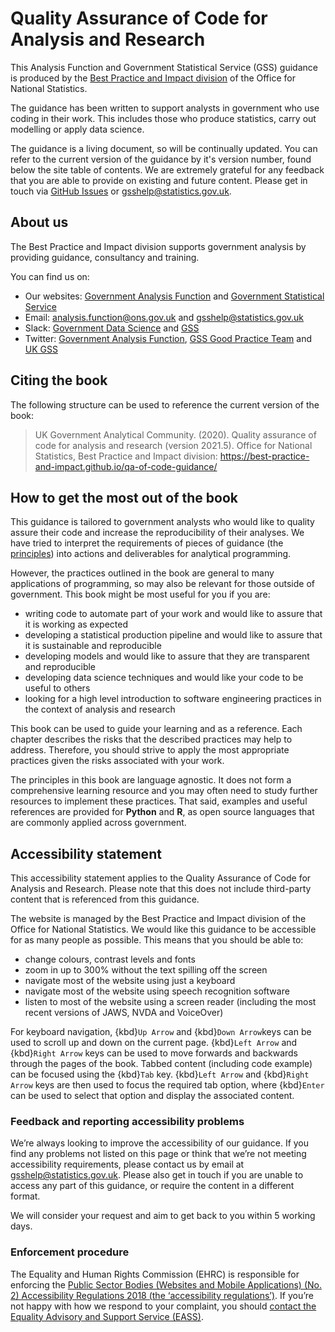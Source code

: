 # Quality Assurance of Code for Analysis and Research

This Analysis Function and Government Statistical Service (GSS) guidance is produced by the [Best Practice and Impact division](https://gss.civilservice.gov.uk/about-us/support-for-the-gss/) of the Office for National Statistics.

The guidance has been written to support analysts in government who use coding in their work. This includes those who produce statistics, carry out modelling or apply data science.

The guidance is a living document, so will be continually updated. You can refer to the current version of the guidance by it's version number, found below the site table of contents. We are extremely grateful for any feedback that you are able to provide on existing and future content. Please get in touch via [GitHub Issues](https://github.com/best-practice-and-impact/qa-of-code-guidance/issues) or [gsshelp@statistics.gov.uk](mailto:gsshelp@statistics.gov.uk).


## About us

The Best Practice and Impact division supports government analysis by providing guidance, consultancy and training.

You can find us on:
- Our websites: [Government Analysis Function](https://www.gov.uk/government/organisations/government-analysis-function) and [Government Statistical Service](https://gss.civilservice.gov.uk/)
- Email: [analysis.function@ons.gov.uk](mailto:analysis.function@ons.gov.uk) and [gsshelp@statistics.gov.uk](mailto:gsshelp@statistics.gov.uk)
- Slack: [Government Data Science](https://govdatascience.slack.com) and [GSS](https://gov-stats-service.slack.com)
- Twitter: [Government Analysis Function](https://twitter.com/gov_analysis),  [GSS Good Practice Team](https://twitter.com/gssgoodpractice) and [UK GSS](https://twitter.com/ukgss)

## Citing the book

The following structure can be used to reference the current version of the book:

> UK Government Analytical Community. (2020). Quality assurance of code for analysis and research (version 2021.5). Office for National Statistics, Best Practice and Impact division: https://best-practice-and-impact.github.io/qa-of-code-guidance/

## How to get the most out of the book

This guidance is tailored to government analysts who would like to quality assure their code and increase the reproducibility of their analyses. We have tried to interpret the requirements of pieces of guidance (the [principles](/principles.md)) into actions and deliverables for analytical programming.

However, the practices outlined in the book are general to many applications of programming, so may also be relevant for those outside of government. This book might be most useful for you if you are:
- writing code to automate part of your work and would like to assure that it is working as expected
- developing a statistical production pipeline and would like to assure that it is sustainable and reproducible
- developing models and would like to assure that they are transparent and reproducible
- developing data science techniques and would like your code to be useful to others
- looking for a high level introduction to software engineering practices in the context of analysis and research

This book can be used to guide your learning and as a reference. Each chapter describes the risks that the described practices may help to address. Therefore, you should strive to apply the most appropriate practices given the risks associated with your work.

The principles in this book are language agnostic. It does not form a comprehensive learning resource and you may often need to study further resources to implement these practices. That said, examples and useful references are provided for **Python** and **R**, as open source languages that are commonly applied across government.

## Accessibility statement

This accessibility statement applies to the Quality Assurance of Code for Analysis and Research. Please note that this does not include third-party content that is referenced from this guidance.

The website is managed by the Best Practice and Impact division of the Office for National Statistics. We would like this guidance to be accessible for as many people as possible. This means that you should be able to:
* change colours, contrast levels and fonts
* zoom in up to 300% without the text spilling off the screen
* navigate most of the website using just a keyboard
* navigate most of the website using speech recognition software
* listen to most of the website using a screen reader (including the most recent versions of JAWS, NVDA and VoiceOver)

For keyboard navigation, {kbd}`Up Arrow` and {kbd}`Down Arrow`keys can be used to scroll up and down on the current page. {kbd}`Left Arrow` and {kbd}`Right Arrow` keys can be used to move forwards and backwards through the pages of the book. Tabbed content (including code example) can be focused using the {kbd}`Tab` key. {kbd}`Left Arrow` and {kbd}`Right Arrow` keys are then used to focus the required tab option, where {kbd}`Enter` can be used to select that option and display the associated content.


### Feedback and reporting accessibility problems

We’re always looking to improve the accessibility of our guidance. If you find any problems not listed on this page or think that we’re not meeting accessibility requirements, please contact us by email at [gsshelp@statistics.gov.uk](mailto:gsshelp@statistics.gov.uk). Please also get in touch if you are unable to access any part of this guidance, or require the content in a different format.

We will consider your request and aim to get back to you within 5 working days.


### Enforcement procedure

The Equality and Human Rights Commission (EHRC) is responsible for enforcing the [Public Sector Bodies (Websites and Mobile Applications) (No. 2) Accessibility Regulations 2018 (the ‘accessibility regulations’)](https://www.legislation.gov.uk/uksi/2018/952/made). If you’re not happy with how we respond to your complaint, you should [contact the Equality Advisory and Support Service (EASS)](https://www.equalityadvisoryservice.com/).
